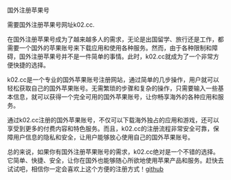 国外注册苹果号

需要国外注册苹果号网址k02.cc.

在国外注册苹果号成为了越来越多人的需求，无论是出国留学、旅行还是工作，都需要一个国外的苹果账号来下载应用和使用各种服务。然而，由于各种限制和障碍，国外注册苹果号并不是一件简单的事情。此时，k02.cc就成为了一个非常方便快捷的选择。

k02.cc是一个专业的国外苹果账号注册网站，通过简单的几步操作，用户就可以轻松获取自己的国外苹果账号。无需繁琐的步骤和复杂的操作，只需要输入一些基本信息，就可以获得一个完全可用的国外苹果账号，让你畅享海外的各种应用和服务。

通过k02.cc注册的国外苹果账号，不仅可以下载海外独占的应用和游戏，还可以享受到更多的付费内容和特色服务。而且，k02.cc的注册流程非常安全可靠，保障用户信息的隐私和安全，让用户能够放心使用自己的国外苹果账号。

总的来说，如果你有国外注册苹果账号的需求，k02.cc绝对是一个不错的选择。它简单、快捷、安全，让你在国外也能够随心所欲地使用苹果产品和服务。赶快去试试吧，相信你一定会喜欢上这个方便的注册方式！[github](https://github.com)